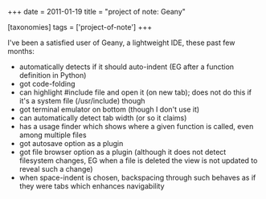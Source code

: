 +++
date = 2011-01-19
title = "project of note: Geany"

[taxonomies]
tags = ['project-of-note']
+++

I've been a satisfied user of Geany, a lightweight IDE, these past few
months:

-   automatically detects if it should auto-indent (EG after a function
    definition in Python)
-   got code-folding
-   can highlight #include file and open it (on new tab); does not do
    this if it's a system file (/usr/include) though
-   got terminal emulator on bottom (though I don't use it)
-   can automatically detect tab width (or so it claims)
-   has a usage finder which shows where a given function is called,
    even among multiple files
-   got autosave option as a plugin
-   got file browser option as a plugin (although it does not detect
    filesystem changes, EG when a file is deleted the view is not
    updated to reveal such a change)
-   when space-indent is chosen, backspacing through such behaves as if
    they were tabs which enhances navigability

